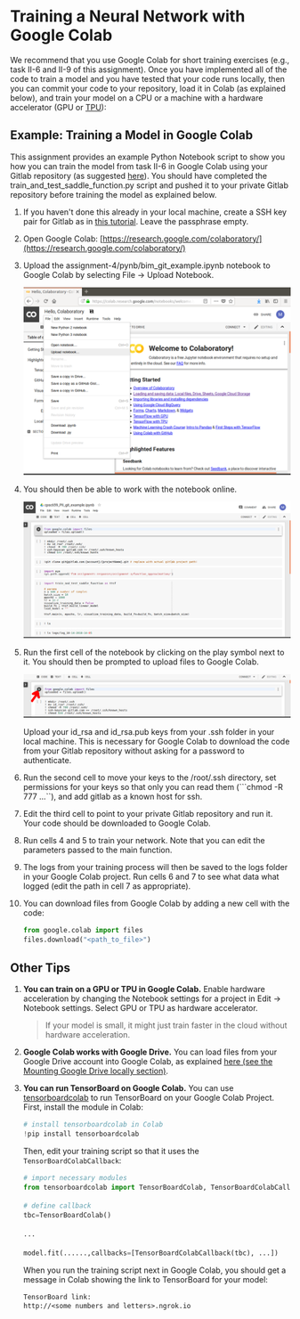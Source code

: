 # Training a Neural Network with Google Colab

We recommend that you use Google Colab for short training exercises (e.g., task II-6 and II-9 of this assignment).
Once you have implemented all of the code to train a model and you have tested that your code
runs locally, then you can commit your code to your repository, load it in Colab (as explained below), 
and train your model on a CPU or a machine with a hardware accelerator (GPU or [TPU](https://cloud.google.com/tpu/)):

## Example: Training a Model in Google Colab
This assignment provides an example Python Notebook script to show you how you can train
the model from task II-6 in Google Colab using your Gitlab repository (as suggested [here](https://stackoverflow.com/questions/48350226/methods-for-using-git-with-google-colab)). 
You should have completed the train_and_test_saddle_function.py
script and pushed it to your private Gitlab repository before training the model as explained below.

1. If you haven't done this already in your local machine, create a SSH key pair for
Gitlab as in [this tutorial](https://docs.gitlab.com/ee/ssh/#generating-a-new-ssh-key-pair). Leave the passphrase empty.

2. Open Google Colab: [https://research.google.com/colaboratory/](https://research.google.com/colaboratory/)

3. Upload the assignment-4/pynb/bim_git_example.ipynb notebook to Google Colab by selecting
File -> Upload Notebook.

    <img src="docs/colab_upload_python_notebook.png"/>
    
4. You should then be able to work with the notebook online.

    <img src="docs/colab_PartII.png"/>
    
5. Run the first cell of the notebook by clicking on the play symbol next to it. 
You should then be prompted to upload files to Google Colab.

    <img src="docs/colab_play_cell.png"/>

    Upload your id_rsa and id_rsa.pub keys from your .ssh folder in your local machine. This is
    necessary for Google Colab to download the code from your Gitlab repository without asking
    for a password to authenticate. 
    
6. Run the second cell to move your keys to the /root/.ssh directory, set permissions for
your keys so that only you can read them (```chmod -R 777 ...``), and add gitlab
as a known host for ssh.

7. Edit the third cell to point to your private Gitlab repository and run it. Your code should
be downloaded to Google Colab.

8. Run cells 4 and 5 to train your network. Note that you can edit the parameters passed to
the main function.

9. The logs from your training process will then be saved to the logs folder in your Google Colab
project. Run cells 6 and 7 to see what data what logged (edit the path in cell 7 as appropriate).

10. You can download files from Google Colab by adding a new cell with the code:

    ```python
    from google.colab import files
    files.download("<path_to_file>") 
    ```

## Other Tips

1. **You can train on a GPU or TPU in Google Colab.** Enable hardware acceleration
by changing the Notebook settings for a project in Edit -> Notebook settings. Select GPU or
TPU as hardware accelerator.

    > If your model is small, it might just train faster in the cloud without hardware acceleration.

2. **Google Colab works with Google Drive.**
You can load files from your Google Drive account into Google Colab, as explained 
[here (see the Mounting Google Drive locally section)](https://colab.research.google.com/notebooks/io.ipynb).

3. **You can run TensorBoard on Google Colab.** You can use
[tensorboardcolab](https://github.com/taomanwai/tensorboardcolab) to run TensorBoard on your
Google Colab Project. First, install the module in Colab:

    ```python
    # install tensorboardcolab in Colab
    !pip install tensorboardcolab
    ```
    
    Then, edit your training script so that it uses the `TensorBoardColabCallback`:
    
    ```python
    # import necessary modules
    from tensorboardcolab import TensorBoardColab, TensorBoardColabCallback

    # define callback
    tbc=TensorBoardColab()

    ...
 
    model.fit(......,callbacks=[TensorBoardColabCallback(tbc), ...])
    ```
    
    When you run the training script next in Google Colab, you should get a message in Colab
    showing the link to TensorBoard for your model:
    
    ```text
    TensorBoard link:
    http://<some numbers and letters>.ngrok.io
    ```